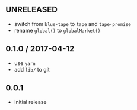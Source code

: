 UNRELEASED
------------------
- switch from `blue-tape` to `tape` and `tape-promise`
- rename `global()` to `globalMarket()`


0.1.0 / 2017-04-12
------------------
- use `yarn`
- add `lib/` to git


0.0.1
-----
- initial release
